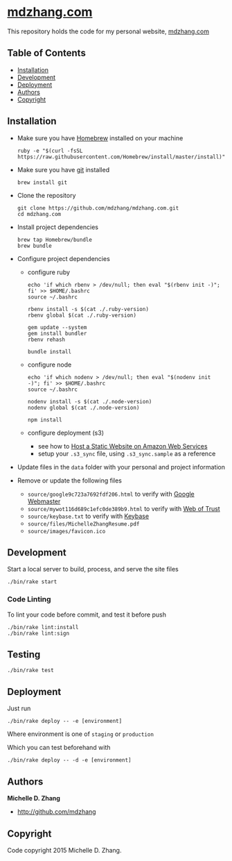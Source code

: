 # [mdzhang.com](http://mdzhang.com)

This repository holds the code for my personal website, [mdzhang.com](http://mdzhang.com)

## Table of Contents

* [Installation](#installation)
* [Development](#development)
* [Deployment](#deployment)
* [Authors](#authors)
* [Copyright](#copyright)

## Installation

* Make sure you have [Homebrew](http://brew.sh/) installed on your machine
    ```
    ruby -e "$(curl -fsSL https://raw.githubusercontent.com/Homebrew/install/master/install)"
    ```

* Make sure you have [git](https://git-scm.com/) installed
    ```
    brew install git
    ```

* Clone the repository
    ```
    git clone https://github.com/mdzhang/mdzhang.com.git
    cd mdzhang.com
    ```

* Install project dependencies
    ```
    brew tap Homebrew/bundle
    brew bundle
    ```

* Configure project dependencies

    * configure ruby
        ```
        echo 'if which rbenv > /dev/null; then eval "$(rbenv init -)"; fi' >> $HOME/.bashrc
        source ~/.bashrc

        rbenv install -s $(cat ./.ruby-version)
        rbenv global $(cat ./.ruby-version)

        gem update --system
        gem install bundler
        rbenv rehash

        bundle install
        ```

    * configure node
        ```
        echo 'if which nodenv > /dev/null; then eval "$(nodenv init -)"; fi' >> $HOME/.bashrc
        source ~/.bashrc

        nodenv install -s $(cat ./.node-version)
        nodenv global $(cat ./.node-version)

        npm install
        ```

    * configure deployment (s3)
        * see how to [Host a Static Website on Amazon Web Services](http://docs.aws.amazon.com/gettingstarted/latest/swh/website-hosting-intro.html)
        * setup your `.s3_sync` file, using `.s3_sync.sample` as a reference

* Update files in the `data` folder with your personal and project information
* Remove or update the following files
    * `source/google9c723a7692fdf206.html` to verify with [Google Webmaster](https://www.google.com/webmasters)
    * `source/mywot116d689c1efc0de389b9.html` to verify with [Web of Trust](https://www.mywot.com/)
    * `source/keybase.txt` to verify with [Keybase](https://keybase.io/)
    * `source/files/MichelleZhangResume.pdf`
    * `source/images/favicon.ico`

## Development

Start a local server to build, process, and serve the site files

```
./bin/rake start
```

### Code Linting

To lint your code before commit, and test it before push

```
./bin/rake lint:install
./bin/rake lint:sign
```

## Testing

```
./bin/rake test
```

## Deployment

Just run

```
./bin/rake deploy -- -e [environment]
```

Where environment is one of `staging` or `production`

Which you can test beforehand with

```
./bin/rake deploy -- -d -e [environment]
```

## Authors

**Michelle D. Zhang**

  * <http://github.com/mdzhang>

## Copyright

Code copyright 2015 Michelle D. Zhang.